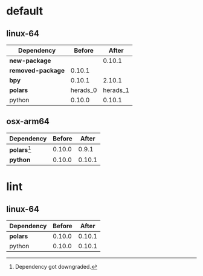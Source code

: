 # default

## linux-64

|Dependency|Before|After|
|-|-|-|
|**new-package**||0.10.1|
|**removed-package**|0.10.1||
|**bpy**|0.10.1|2.10.1|
|**polars**|herads_0|herads_1|
|python|0.10.0|0.10.1|

## osx-arm64

|Dependency|Before|After|
|-|-|-|
|**polars**[^2]|0.10.0|0.9.1|
|**python**|0.10.0|0.10.1|

# lint

## linux-64

|Dependency|Before|After|
|-|-|-|
|**polars**|0.10.0|0.10.1|
|python|0.10.0|0.10.1|

[^1]: *Cursive* means explicit dependency.
[^2]: Dependency got downgraded.
